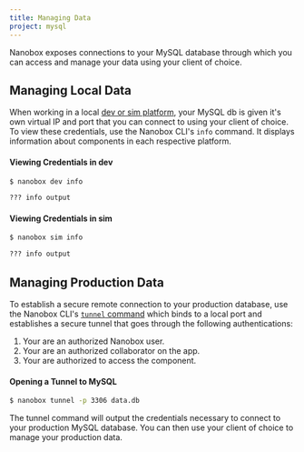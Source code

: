 ```yaml
---
title: Managing Data
project: mysql
---
```


Nanobox exposes connections to your MySQL database through which you can access and manage your data using your client of choice.

## Managing Local Data
When working in a local [dev or sim platform](https://docs.nanobox.io/local-dev/dev-sim/), your MySQL db is given it's own virtual IP and port that you can connect to using your client of choice. To view these credentials, use the Nanobox CLI's `info` command. It displays information about components in each respective platform.

#### Viewing Credentials in dev
```bash
$ nanobox dev info

??? info output
```

#### Viewing Credentials in sim
```bash
$ nanobox sim info

??? info output
```

## Managing Production Data
To establish a secure remote connection to your production database, use the Nanobox CLI's [`tunnel` command](htts://docs.nanobox.io/cli/tunnel/) which binds to a local port and establishes a secure tunnel that goes through the following authentications:

1. Your are an authorized Nanobox user.
2. Your are an authorized collaborator on the app.
3. Your are authorized to access the component.

#### Opening a Tunnel to MySQL
```bash
$ nanobox tunnel -p 3306 data.db
```

The tunnel command will output the credentials necessary to connect to your production MySQL database. You can then use your client of choice to manage your production data.
